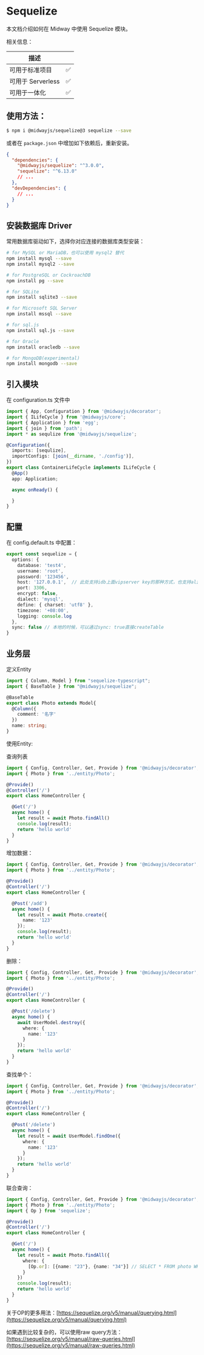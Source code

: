 # Sequelize

本文档介绍如何在 Midway 中使用 Sequelize 模块。

相关信息：

| 描述              |      |
| ----------------- | ---- |
| 可用于标准项目    | ✅    |
| 可用于 Serverless | ✅    |
| 可用于一体化      | ✅    |



## 使用方法：

```bash
$ npm i @midwayjs/sequelize@3 sequelize --save
```
或者在 `package.json` 中增加如下依赖后，重新安装。

```json
{
  "dependencies": {
    "@midwayjs/sequelize": "^3.0.0",
    "sequelize": "^6.13.0"
    // ...
  },
  "devDependencies": {
    // ...
  }
}
```



## 安装数据库 Driver


常用数据库驱动如下，选择你对应连接的数据库类型安装：
```bash
# for MySQL or MariaDB，也可以使用 mysql2 替代
npm install mysql --save
npm install mysql2 --save

# for PostgreSQL or CockroachDB
npm install pg --save

# for SQLite
npm install sqlite3 --save

# for Microsoft SQL Server
npm install mssql --save

# for sql.js
npm install sql.js --save

# for Oracle
npm install oracledb --save

# for MongoDB(experimental)
npm install mongodb --save
```


## 引入模块

在 configuration.ts 文件中

```typescript
import { App, Configuration } from '@midwayjs/decorator';
import { ILifeCycle } from '@midwayjs/core';
import { Application } from 'egg';
import { join } from 'path';
import * as sequlize from '@midwayjs/sequelize';

@Configuration({
  imports: [sequlize],
  importConfigs: [join(__dirname, './config')],
})
export class ContainerLifeCycle implements ILifeCycle {
  @App()
  app: Application;

  async onReady() {

  }
}
```

## 配置

在 config.default.ts 中配置：

```typescript
export const sequelize = {
  options: {
    database: 'test4',
    username: 'root',
    password: '123456',
    host: '127.0.0.1',  // 此处支持idb上面vipserver key的那种方式，也支持aliyun的地址。
    port: 3306,
    encrypt: false,
    dialect: 'mysql',
    define: { charset: 'utf8' },
    timezone: '+08:00',
    logging: console.log
  },
  sync: false // 本地的时候，可以通过sync: true直接createTable
}
```

## 业务层

定义Entity

```typescript
import { Column, Model } from "sequelize-typescript";
import { BaseTable } from "@midwayjs/sequelize";

@BaseTable
export class Photo extends Model{
  @Column({
    comment: '名字'
  })
  name: string;
}
```

使用Entity:

查询列表

```typescript
import { Config, Controller, Get, Provide } from '@midwayjs/decorator';
import { Photo } from '../entity/Photo';

@Provide()
@Controller('/')
export class HomeController {

  @Get('/')
  async home() {
    let result = await Photo.findAll()
    console.log(result);
    return 'hello world'
  }
}
```

增加数据：

```typescript
import { Config, Controller, Get, Provide } from '@midwayjs/decorator';
import { Photo } from '../entity/Photo';

@Provide()
@Controller('/')
export class HomeController {

  @Post('/add')
  async home() {
    let result = await Photo.create({
      name: '123'
    });
    console.log(result);
    return 'hello world'
  }
}
```

删除：

```typescript
import { Config, Controller, Get, Provide } from '@midwayjs/decorator';
import { Photo } from '../entity/Photo';

@Provide()
@Controller('/')
export class HomeController {

  @Post('/delete')
  async home() {
    await UserModel.destroy({
      where: {
        name: '123'
      }
    });
    return 'hello world'
  }
}
```

查找单个：

```typescript
import { Config, Controller, Get, Provide } from '@midwayjs/decorator';
import { Photo } from '../entity/Photo';

@Provide()
@Controller('/')
export class HomeController {

  @Post('/delete')
  async home() {
    let result = await UserModel.findOne({
      where: {
        name: '123'
      }
    });
    return 'hello world'
  }
}
```

联合查询：

```typescript
import { Config, Controller, Get, Provide } from '@midwayjs/decorator';
import { Photo } from '../entity/Photo';
import { Op } from 'sequelize';

@Provide()
@Controller('/')
export class HomeController {

  @Get('/')
  async home() {
    let result = await Photo.findAll({
      where: {
        [Op.or]: [{name: "23"}, {name: "34"}] // SELECT * FROM photo WHERE name = "23" OR name = "34";
      }
    })
    console.log(result);
    return 'hello world'
  }
}
```

关于OP的更多用法：[https://sequelize.org/v5/manual/querying.html](https://sequelize.org/v5/manual/querying.html)


如果遇到比较复杂的，可以使用raw query方法：
[https://sequelize.org/v5/manual/raw-queries.html](https://sequelize.org/v5/manual/raw-queries.html)
